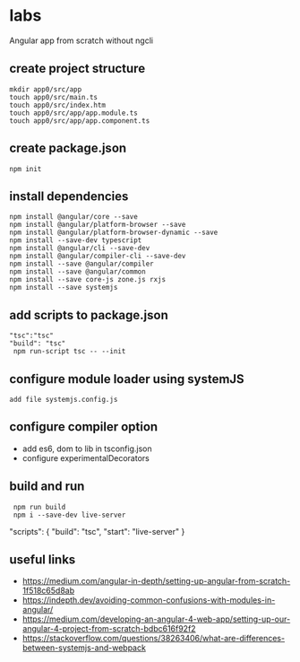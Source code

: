 # labs 
Angular app from scratch without ngcli
## create project structure
```
mkdir app0/src/app
touch app0/src/main.ts
touch app0/src/index.htm
touch app0/src/app/app.module.ts
touch app0/src/app/app.component.ts
```
## create package.json
```
npm init
```
## install dependencies
```
npm install @angular/core --save
npm install @angular/platform-browser --save
npm install @angular/platform-browser-dynamic --save
npm install --save-dev typescript
npm install @angular/cli --save-dev
npm install @angular/compiler-cli --save-dev
npm install --save @angular/compiler
npm install --save @angular/common
npm install --save core-js zone.js rxjs
npm install --save systemjs
```
## add scripts to package.json
```
"tsc":"tsc" 
"build": "tsc"
 npm run-script tsc -- --init
```
## configure module loader using systemJS
```
add file systemjs.config.js
```
## configure compiler option 
* add es6, dom to lib in tsconfig.json
* configure experimentalDecorators
## build and run
```
 npm run build
 npm i --save-dev live-server
 ```
"scripts": {
  "build": "tsc",
  "start": "live-server"
}
## useful links
- https://medium.com/angular-in-depth/setting-up-angular-from-scratch-1f518c65d8ab
- https://indepth.dev/avoiding-common-confusions-with-modules-in-angular/
- https://medium.com/developing-an-angular-4-web-app/setting-up-our-angular-4-project-from-scratch-bdbc616f92f2
- https://stackoverflow.com/questions/38263406/what-are-differences-between-systemjs-and-webpack




